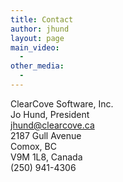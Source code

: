 ```yaml
---
title: Contact
author: jhund
layout: page
main_video:
  - 
other_media:
  - 
---
```

<p class="clear">
  ClearCove Software, Inc.<br /> Jo Hund, President<br /> <a href="mailto:jhund@clearcove.ca">jhund@clearcove.ca</a><br /> 2187 Gull Avenue<br /> Comox, BC<br /> V9M 1L8, Canada<br /> (250) 941-4306
</p>